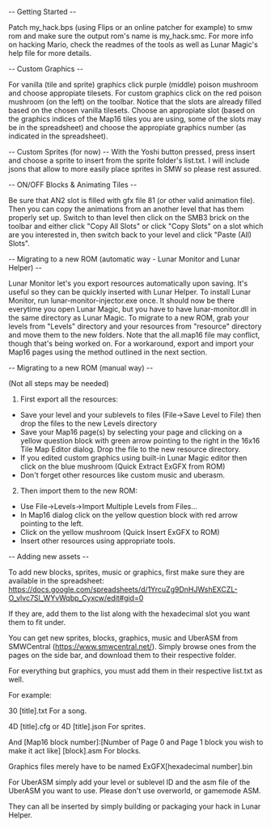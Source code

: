 -- Getting Started --

Patch my_hack.bps (using Flips or an online patcher for example) to smw rom and make sure the output rom's name is my_hack.smc.
For more info on hacking Mario, check the readmes of the tools as well as Lunar Magic's help file for more details.

-- Custom Graphics --

For vanilla (tile and sprite) graphics click purple (middle) poison mushroom and choose appropiate tilesets.
For custom graphics click on the red poison mushroom (on the left) on the toolbar. Notice that the slots are already filled based on the chosen vanilla tilesets. Choose an appropiate slot (based on the graphics indices of the Map16 tiles you are using, some of the slots may be in the spreadsheet) and choose the appropiate graphics number (as indicated in the spreadsheet).

-- Custom Sprites (for now) --
With the Yoshi button pressed, press insert and choose a sprite to insert from the sprite folder's list.txt.
I will include jsons that allow to more easily place sprites in SMW so please rest assured.

-- ON/OFF Blocks & Animating Tiles --

Be sure that AN2 slot is filled with gfx file 81 (or other valid animation file). Then you can copy the animations from an another level that has them properly set up. Switch to than level then click on the SMB3 brick on the toolbar and either click "Copy All Slots" or click "Copy Slots" on a slot which are you interested in, then switch back to your level and click "Paste (All) Slots".


-- Migrating to a new ROM (automatic way - Lunar Monitor and Lunar Helper) --

Lunar Monitor let's you export resources automatically upon saving. It's useful so they can be quickly inserted with Lunar Helper.
To install Lunar Monitor, run lunar-monitor-injector.exe once. It should now be there everytime you open Lunar Magic, but you have to have lunar-monitor.dll in the same directory as Lunar Magic.
To migrate to a new ROM, grab your levels from "Levels" directory and your resources from "resource" directory and move them to the new folders.
Note that the all.map16 file may conflict, though that's being worked on. For a workaround, export and import your Map16 pages using the method outlined in the next section.

-- Migrating to a new ROM (manual way) --

(Not all steps may be needed)
1. First export all the resources:
- Save your level and your sublevels to files (File->Save Level to File) then drop the files to the new Levels directory
- Save your Map16 page(s) by selecting your page and clicking on a yellow question block with green arrow pointing to the right in the 16x16 Tile Map Editor dialog. Drop the file to the new resource directory.
- If you edited custom graphics using built-in Lunar Magic editor then click on the blue mushroom (Quick Extract ExGFX from ROM)
- Don't forget other resources like custom music and uberasm.

2. Then import them to the new ROM:
- Use File->Levels->Import Multiple Levels from Files...
- In Map16 dialog click on the yellow question block with red arrow pointing to the left.
- Click on the yellow mushroom (Quick Insert ExGFX to ROM)
- Insert other resources using appropriate tools.

-- Adding new assets --

To add new blocks, sprites, music or graphics, first make sure they are available in the spreadsheet:
https://docs.google.com/spreadsheets/d/1YrcuZg9DnHJWshEXCZL-O_vlvc7Sl_WYvWqbp_Cyxcw/edit#gid=0

If they are, add them to the list along with the hexadecimal slot you want them to fit under.

You can get new sprites, blocks, graphics, music and UberASM from SMWCentral (https://www.smwcentral.net/).
Simply browse ones from the pages on the side bar, and download them to their respective folder.

For everything but graphics, you must add them in their respective list.txt as well.

For example:

30 [title].txt
For a song.

4D [title].cfg
or 4D [title].json
For sprites.

And
[Map16 block number]:[Number of Page 0 and Page 1 block you wish to make it act like] [block].asm
For blocks.

Graphics files merely have to be named
ExGFX[hexadecimal number].bin

For UberASM simply add your level or sublevel ID and the asm file of the UberASM you want to use.
Please don't use overworld, or gamemode ASM.

They can all be inserted by simply building or packaging your hack in Lunar Helper.
